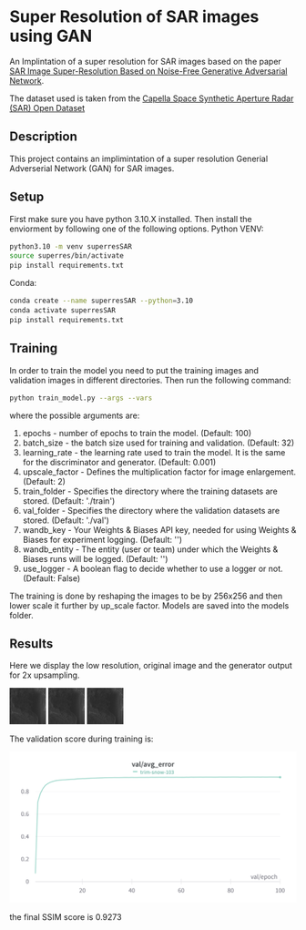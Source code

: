 # Super Resolution of SAR images using GAN
An Implintation of a super resolution for SAR images based on the paper [SAR Image Super-Resolution Based on Noise-Free Generative Adversarial Network](https://ieeexplore.ieee.org/document/8899202).

The dataset used is taken from the [Capella Space Synthetic Aperture Radar (SAR) Open Dataset](https://registry.opendata.aws/capella_opendata/)

## Description
This project contains an implimintation of a super resolution Generial Adverserial Network (GAN) for SAR images.

## Setup
First make sure you have python 3.10.X installed. Then install the enviorment by following one of the following options.
Python VENV:
```bash
python3.10 -m venv superresSAR
source superres/bin/activate
pip install requirements.txt
```

Conda:
```bash
conda create --name superresSAR --python=3.10
conda activate superresSAR
pip install requirements.txt
```

## Training
In order to train the model you need to put the training images and validation images in different directories. Then run the following command:
```bash
python train_model.py --args --vars
```
where the possible arguments are:
1. epochs - number of epochs to train the model. (Default: 100)
2. batch_size - the batch size used for training and validation. (Default: 32)
3. learning_rate - the learning rate used to train the model. It is the same for the discriminator and generator. (Default: 0.001)
4. upscale_factor - Defines the multiplication factor for image enlargement. (Default: 2)
5. train_folder - Specifies the directory where the training datasets are stored. (Default: './train')
6. val_folder - Specifies the directory where the validation datasets are stored. (Default: './val')
7. wandb_key - Your Weights & Biases API key, needed for using Weights & Biases for experiment logging. (Default: '')
8. wandb_entity - The entity (user or team) under which the Weights & Biases runs will be logged. (Default: '')
9. use_logger - A boolean flag to decide whether to use a logger or not. (Default: False)

The training is done by reshaping the images to be by 256x256 and then lower scale it further by up_scale factor. Models are saved into the
models folder.

## Results
Here we display the low resolution, original image and the generator output for 2x upsampling.

<img src="lr.png" alt="image" width="64px" height="auto">
<img src="hr.png" alt="image" width="64px" height="auto">
<img src="out.png" alt="image" width="64px" height="auto">

The validation score during training is:

![graph](graph.png)

the final SSIM score is 0.9273